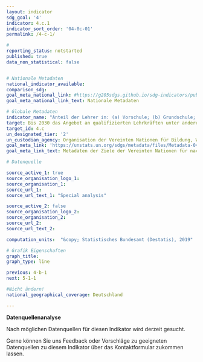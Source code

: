 ```yaml
---
layout: indicator
sdg_goal: '4'
indicator: 4.c.1
indicator_sort_order: '04-0c-01'
permalink: /4-c-1/

#
reporting_status: notstarted
published: true
data_non_statistical: false


# Nationale Metadaten
national_indicator_available:
comparison_sdg:
goal_meta_national_link: #https://g205sdgs.github.io/sdg-indicators/public/MetaDe/4.c.1.pdf
goal_meta_national_link_text: Nationale Metadaten

# Globale Metadaten
indicator_name: "Anteil der Lehrer in: (a) Vorschule; (b) Grundschule; (c ) Sekundarstufe I; und (d) Sekundarstufe II, die vor oder während ihrer Tätigkeit mindestens die geforderte Grundausbildung (z. B. pädagogisches Training) zum Unterrichten für die entsprechende Klassenstufe im jeweiligen Land erhalten haben"
target: Bis 2030 das Angebot an qualifizierten Lehrkräften unter anderem durch internationale Zusammenarbeit im Bereich der Lehrerausbildung in den Entwicklungsländern und insbesondere in den am wenigsten entwickelten Ländern und kleinen Inselentwicklungsländern wesentlich erhöhen
target_id: 4.c
un_designated_tier: '2'
un_custodian_agency: Organisation der Vereinten Nationen für Bildung, Wissenschaft und Kultur - Statistische Behörde (UNESCO-UIS)
goal_meta_link: 'https://unstats.un.org/sdgs/metadata/files/Metadata-04-0C-01.pdf'
goal_meta_link_text: Metadaten der Ziele der Vereinten Nationen für nachhaltige Entwicklung

# Datenquelle

source_active_1: true
source_organisation_logo_1:
source_organisation_1:
source_url_1:
source_url_text_1: "Special analysis"

source_active_2: false
source_organisation_logo_2:
source_organisation_2:
source_url_2:
source_url_text_2:

computation_units:  "&copy; Statistisches Bundesamt (Destatis), 2019"

# Grafik Eigenschaften
graph_title:
graph_type: line

previous: 4-b-1
next: 5-1-1

#Nicht ändern!
national_geographical_coverage: Deutschland

---
```

**Datenquellenanalyse**

Nach möglichen Datenquellen für diesen Indikator wird derzeit gesucht.

Gerne können Sie uns Feedback oder Vorschläge zu geeigneten Datenquellen zu diesem Indikator über das Kontaktformular zukommen lassen.
